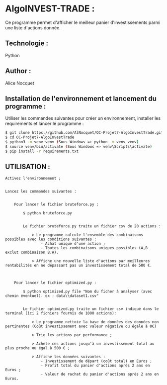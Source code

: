 
# AlgoINVEST-TRADE :

Ce programme permet d'afficher le meilleur panier d'investissements parmi une liste d'actions donnée.

## Technologie :

Python

## Author :

Alice Nocquet


## Installation de l'environnement et lancement du programme :

Utiliser les commandes suivantes pour créer un environnement, installer les requirements et lancer le programme :

```bash
$ git clone https://github.com/AlNocquet/OC-Projet7-AlgoInvestTrade.git
$ cd OC-Projet7-AlgoInvestTrade
$ python3 -m venv venv (Sous Windows => python -m venv venv)
$ source venv/bin/activate (Sous Windows => venv\Scripts\activate)
$ pip install -r requirements.txt
```

## UTILISATION :

    Activez l'environnement ;


    Lancez les commandes suivantes :


        Pour lancer le fichier bruteforce.py :

            $ python bruteforce.py


            Le fichier bruteforce.py traite un fichier csv de 20 actions : 

                > Le programme calcule l'ensemble des combinaisons possibles avec les conditions suivantes : 
                    - Achat unique d'une action ;
                    - Toutes les combinaisons uniques possibles (A,B exclut combinaison B,A).
            
                > Affiche une nouvelle liste d'actions par meilleures rentabilités en ne dépassant pas un investissement total de 500 €.



        Pour lancer le fichier optimized.py :

            $ python optimized.py file "Nom du ficher à analyser (avec chemin éventuel). ex : data\\dataset1.csv"


            Le fichier optimized.py traite un fichier csv indiqué dans le terminal (ici 2 fichiers fournis de 1000 actions): 

                > Le programme nettoie la base de données des données non pertinentes (Coût investissement avec valeur négative ou égale à 0€)
                
                > Trie les actions par performance ;
                
                > Achète ces actions jusqu'à un investissement total au plus proche ou égal à 500 € ;
            
                > Affiche les données suivantes :
                    - Investissement de départ (coût total) en Euros ;
                    - Profit total du panier d'actions après 2 ans en Euros ;
                    - Valeur de rachat du panier d'actions après 2 ans en Euros.

